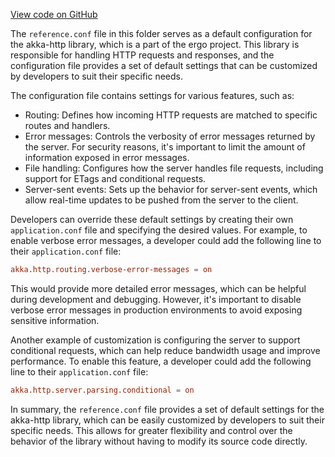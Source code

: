 [View code on GitHub](https://github.com/ergoplatform/ergo/.autodoc/docs/json/target/streams/_global/assemblyOption/_global/streams/assembly/eb536da2deb23802f315d8e9c03f3dd0d4823b29_44d710888617698b4e6d03d97fa2c3a88f6fe2ad_da39a3ee5e6b4b0d3255bfef95601890afd80709)

The `reference.conf` file in this folder serves as a default configuration for the akka-http library, which is a part of the ergo project. This library is responsible for handling HTTP requests and responses, and the configuration file provides a set of default settings that can be customized by developers to suit their specific needs.

The configuration file contains settings for various features, such as:

- Routing: Defines how incoming HTTP requests are matched to specific routes and handlers.
- Error messages: Controls the verbosity of error messages returned by the server. For security reasons, it's important to limit the amount of information exposed in error messages.
- File handling: Configures how the server handles file requests, including support for ETags and conditional requests.
- Server-sent events: Sets up the behavior for server-sent events, which allow real-time updates to be pushed from the server to the client.

Developers can override these default settings by creating their own `application.conf` file and specifying the desired values. For example, to enable verbose error messages, a developer could add the following line to their `application.conf` file:

```conf
akka.http.routing.verbose-error-messages = on
```

This would provide more detailed error messages, which can be helpful during development and debugging. However, it's important to disable verbose error messages in production environments to avoid exposing sensitive information.

Another example of customization is configuring the server to support conditional requests, which can help reduce bandwidth usage and improve performance. To enable this feature, a developer could add the following line to their `application.conf` file:

```conf
akka.http.server.parsing.conditional = on
```

In summary, the `reference.conf` file provides a set of default settings for the akka-http library, which can be easily customized by developers to suit their specific needs. This allows for greater flexibility and control over the behavior of the library without having to modify its source code directly.
